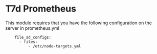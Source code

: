 # T7d Prometheus

This module requires that you have the following configuration on the server in prometheus.yml

```
    file_sd_configs:
      - files:
          - /etc/node-targets.yml
```
